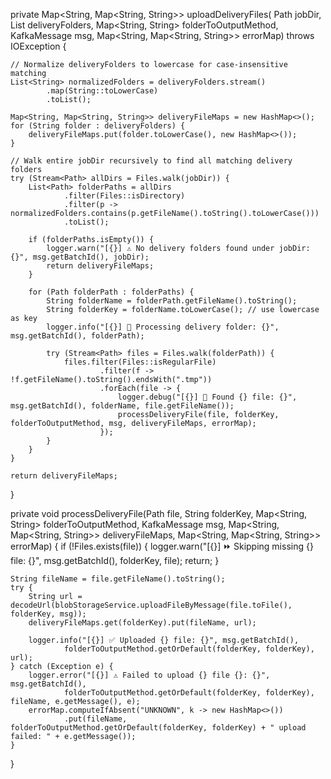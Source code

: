 private Map<String, Map<String, String>> uploadDeliveryFiles(
        Path jobDir,
        List<String> deliveryFolders,
        Map<String, String> folderToOutputMethod,
        KafkaMessage msg,
        Map<String, Map<String, String>> errorMap) throws IOException {

    // Normalize deliveryFolders to lowercase for case-insensitive matching
    List<String> normalizedFolders = deliveryFolders.stream()
            .map(String::toLowerCase)
            .toList();

    Map<String, Map<String, String>> deliveryFileMaps = new HashMap<>();
    for (String folder : deliveryFolders) {
        deliveryFileMaps.put(folder.toLowerCase(), new HashMap<>());
    }

    // Walk entire jobDir recursively to find all matching delivery folders
    try (Stream<Path> allDirs = Files.walk(jobDir)) {
        List<Path> folderPaths = allDirs
                .filter(Files::isDirectory)
                .filter(p -> normalizedFolders.contains(p.getFileName().toString().toLowerCase()))
                .toList();

        if (folderPaths.isEmpty()) {
            logger.warn("[{}] ⚠️ No delivery folders found under jobDir: {}", msg.getBatchId(), jobDir);
            return deliveryFileMaps;
        }

        for (Path folderPath : folderPaths) {
            String folderName = folderPath.getFileName().toString();
            String folderKey = folderName.toLowerCase(); // use lowercase as key
            logger.info("[{}] 🔎 Processing delivery folder: {}", msg.getBatchId(), folderPath);

            try (Stream<Path> files = Files.walk(folderPath)) {
                files.filter(Files::isRegularFile)
                        .filter(f -> !f.getFileName().toString().endsWith(".tmp"))
                        .forEach(file -> {
                            logger.debug("[{}] 📂 Found {} file: {}", msg.getBatchId(), folderName, file.getFileName());
                            processDeliveryFile(file, folderKey, folderToOutputMethod, msg, deliveryFileMaps, errorMap);
                        });
            }
        }
    }

    return deliveryFileMaps;
}

private void processDeliveryFile(Path file, String folderKey,
                                 Map<String, String> folderToOutputMethod,
                                 KafkaMessage msg,
                                 Map<String, Map<String, String>> deliveryFileMaps,
                                 Map<String, Map<String, String>> errorMap) {
    if (!Files.exists(file)) {
        logger.warn("[{}] ⏩ Skipping missing {} file: {}", msg.getBatchId(), folderKey, file);
        return;
    }

    String fileName = file.getFileName().toString();
    try {
        String url = decodeUrl(blobStorageService.uploadFileByMessage(file.toFile(), folderKey, msg));
        deliveryFileMaps.get(folderKey).put(fileName, url);

        logger.info("[{}] ✅ Uploaded {} file: {}", msg.getBatchId(),
                folderToOutputMethod.getOrDefault(folderKey, folderKey), url);
    } catch (Exception e) {
        logger.error("[{}] ⚠️ Failed to upload {} file {}: {}", msg.getBatchId(),
                folderToOutputMethod.getOrDefault(folderKey, folderKey), fileName, e.getMessage(), e);
        errorMap.computeIfAbsent("UNKNOWN", k -> new HashMap<>())
                .put(fileName, folderToOutputMethod.getOrDefault(folderKey, folderKey) + " upload failed: " + e.getMessage());
    }
}
